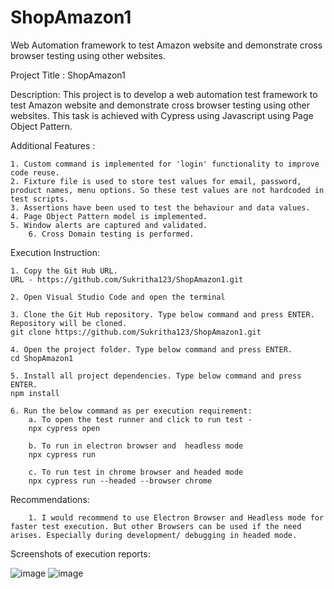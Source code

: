 # ShopAmazon1

Web Automation framework to test Amazon website and demonstrate cross browser testing using other websites.

Project Title : ShopAmazon1

Description: 
This project is to develop a web automation test framework to test Amazon website and demonstrate cross browser testing using other websites.  This task is achieved with Cypress using Javascript using Page Object Pattern. 
 

Additional Features :

	1. Custom command is implemented for 'login' functionality to improve code reuse. 
	2. Fixture file is used to store test values for email, password, product names, menu options. So these test values are not hardcoded in test scripts.  
 	3. Assertions have been used to test the behaviour and data values.
  	4. Page Object Pattern model is implemented. 
   	5. Window alerts are captured and validated.
    	6. Cross Domain testing is performed.
	
Execution Instruction:

	1. Copy the Git Hub URL.
	URL - https://github.com/Sukritha123/ShopAmazon1.git
	
	2. Open Visual Studio Code and open the terminal

	3. Clone the Git Hub repository. Type below command and press ENTER. Repository will be cloned.
	git clone https://github.com/Sukritha123/ShopAmazon1.git

	4. Open the project folder. Type below command and press ENTER.
	cd ShopAmazon1
	
	5. Install all project dependencies. Type below command and press ENTER.
	npm install

	6. Run the below command as per execution requirement:
		a. To open the test runner and click to run test - 
		npx cypress open 
		
		b. To run in electron browser and  headless mode
		npx cypress run
		
		c. To run test in chrome browser and headed mode
		npx cypress run --headed --browser chrome  
		
		
Recommendations: 

		1. I would recommend to use Electron Browser and Headless mode for faster test execution. But other Browsers can be used if the need arises. Especially during development/ debugging in headed mode. 
		

Screenshots of execution reports: 

![image](https://github.com/Sukritha123/ShopAmazon1/assets/144372708/de9a0257-dd5d-4cd3-b570-0abd8f388f4e)
![image](https://github.com/Sukritha123/ShopAmazon1/assets/144372708/6504234e-831f-4d4d-9302-3308d04f5e9f)







